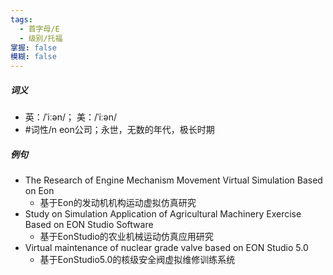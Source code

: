 ```yaml
---
tags:
  - 首字母/E
  - 级别/托福
掌握: false
模糊: false
---
```

##### 词义
- 英：/ˈiːən/； 美：/ˈiːən/
- #词性/n  eon公司；永世，无数的年代，极长时期
##### 例句
- The Research of Engine Mechanism Movement Virtual Simulation Based on Eon
	- 基于Eon的发动机机构运动虚拟仿真研究
- Study on Simulation Application of Agricultural Machinery Exercise Based on EON Studio Software
	- 基于EonStudio的农业机械运动仿真应用研究
- Virtual maintenance of nuclear grade valve based on EON Studio 5.0
	- 基于EonStudio5.0的核级安全阀虚拟维修训练系统
